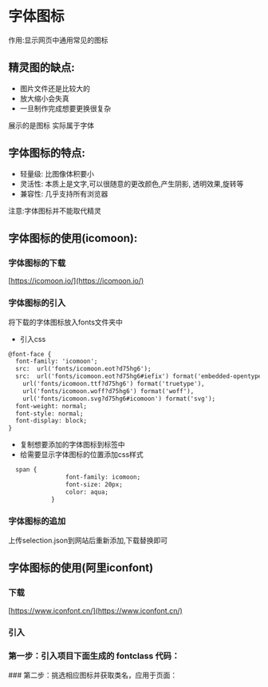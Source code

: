 # 字体图标
作用:显示网页中通用常见的图标
## 精灵图的缺点: 

- 图片文件还是比较大的
- 放大缩小会失真
- 一旦制作完成想要更换很复杂

展示的是图标 实际属于字体

## 字体图标的特点:

- 轻量级: 比图像体积要小
- 灵活性: 本质上是文字,可以很随意的更改颜色,产生阴影, 透明效果,旋转等
- 兼容性: 几乎支持所有浏览器

注意:字体图标并不能取代精灵

## 字体图标的使用(icomoon): 

### 字体图标的下载
[https://icomoon.io/](https://icomoon.io/)
### 字体图标的引入

将下载的字体图标放入fonts文件夹中

- 引入css
```html
@font-face {
  font-family: 'icomoon';
  src:  url('fonts/icomoon.eot?d75hg6');
  src:  url('fonts/icomoon.eot?d75hg6#iefix') format('embedded-opentype'),
    url('fonts/icomoon.ttf?d75hg6') format('truetype'),
    url('fonts/icomoon.woff?d75hg6') format('woff'),
    url('fonts/icomoon.svg?d75hg6#icomoon') format('svg');
  font-weight: normal;
  font-style: normal;
  font-display: block;
}
```

- 复制想要添加的字体图标到标签中
- 给需要显示字体图标的位置添加css样式
```html
  span {
                font-family: icomoon;
                font-size: 20px;
                color: aqua;
            }
```
### 字体图标的追加
上传selection.json到网站后重新添加,下载替换即可

## 字体图标的使用(阿里iconfont)

### 下载
[https://www.iconfont.cn/](https://www.iconfont.cn/)

### 引入
### 第一步：引入项目下面生成的 fontclass 代码：
<link rel="stylesheet" href="./iconfont.css">
### 第二步：挑选相应图标并获取类名，应用于页面：
<span class="iconfont icon-xxx"></span>
